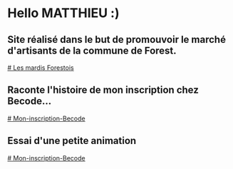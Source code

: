 # Hello MATTHIEU :)

## Site réalisé dans le but de promouvoir le marché d'artisants de la commune de Forest.
[# Les mardis Forestois](https://laureenb.github.io/Les-mardis-Forestois/)


## Raconte l'histoire de mon inscription chez Becode...
[# Mon-inscription-Becode](https://laureenb.github.io/Mon-inscription-Becode/)


## Essai d'une petite animation
[# Mon-inscription-Becode](https://laureenb.github.io/Star-Wars-animation/)
 
